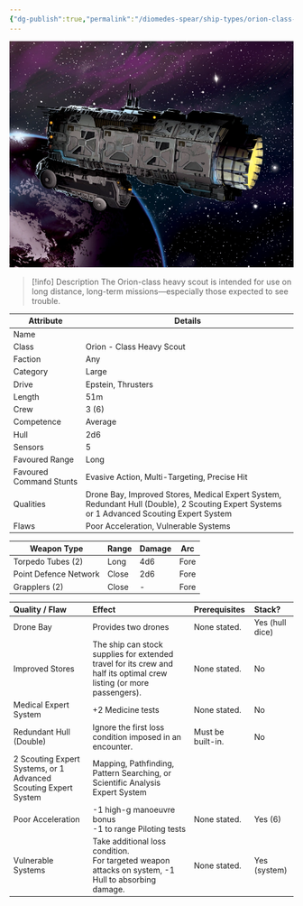 ```yaml
---
{"dg-publish":true,"permalink":"/diomedes-spear/ship-types/orion-class-heavy-scout/"}
---
```


![OrionClass.webp](/img/user/Diomedes'%20Spear/Assests/OrionClass.webp)

> [!info] Description
> The Orion-class heavy scout is intended for use on long distance, long-term missions—especially those expected to see trouble.

| Attribute               | Details                                                                                                                                    |
| ----------------------- | ------------------------------------------------------------------------------------------------------------------------------------------ |
| Name                    |                                                                                                                                            |
| Class                   | Orion - Class Heavy Scout                                                                                                                  |
| Faction                 | Any                                                                                                                                        |
| Category                | Large                                                                                                                                      |
| Drive                   | Epstein, Thrusters                                                                                                                         |
| Length                  | 51m                                                                                                                                        |
| Crew                    | 3 (6)                                                                                                                                      |
| Competence              | Average                                                                                                                                    |
| Hull                    | 2d6                                                                                                                                        |
| Sensors                 | 5                                                                                                                                          |
| Favoured Range          | Long                                                                                                                                       |
| Favoured Command Stunts | Evasive Action, Multi-Targeting, Precise Hit                                                                                               |
| Qualities               | Drone Bay, Improved Stores, Medical Expert System, Redundant Hull (Double), 2 Scouting Expert Systems or 1 Advanced Scouting Expert System |
| Flaws                   | Poor Acceleration, Vulnerable Systems                                                                                                      |

| Weapon Type           | Range | Damage | Arc  |
| --------------------- | ----- | ------ | ---- |
| Torpedo Tubes (2)     | Long  | 4d6    | Fore |
| Point Defence Network | Close | 2d6    | Fore |
| Grapplers (2)         | Close | -      | Fore |

| Quality / Flaw                                                  | Effect                                                                                                               | Prerequisites     | Stack?          |
| :-------------------------------------------------------------- | :------------------------------------------------------------------------------------------------------------------- | :---------------- | :-------------- |
| Drone Bay                                                       | Provides two drones                                                                                                  | None stated.      | Yes (hull dice) |
| Improved Stores                                                 | The ship can stock supplies for extended travel for its crew and half its optimal crew listing (or more passengers). | None stated.      | No              |
| Medical Expert System                                           | +2 Medicine tests                                                                                                    | None stated.      | No              |
| Redundant Hull (Double)                                         | Ignore the first loss condition imposed in an encounter.                                                             | Must be built-in. | No              |
| 2 Scouting Expert Systems, or 1 Advanced Scouting Expert System | Mapping, Pathfinding, Pattern Searching, or Scientific Analysis Expert System                                        |                   |                 |
| Poor Acceleration                                               | -1 high-g manoeuvre bonus  <br>-1 to range Piloting tests                                                            | None stated.      | Yes (6)         |
| Vulnerable Systems                                              | Take additional loss condition.<br>For targeted weapon attacks on system, -1 Hull to absorbing damage.               | None stated.      | Yes (system)    |
